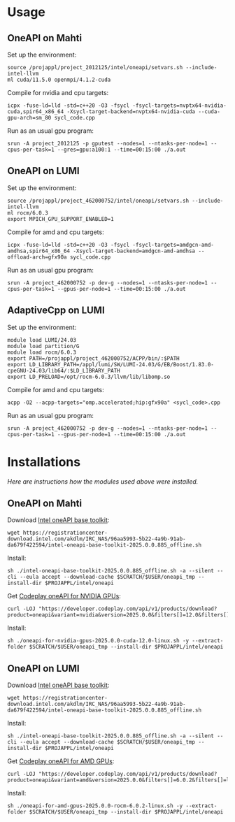 # Usage

## OneAPI on Mahti

Set up the environment:

    source /projappl/project_2012125/intel/oneapi/setvars.sh --include-intel-llvm
    ml cuda/11.5.0 openmpi/4.1.2-cuda

Compile for nvidia and cpu targets:

    icpx -fuse-ld=lld -std=c++20 -O3 -fsycl -fsycl-targets=nvptx64-nvidia-cuda,spir64_x86_64 -Xsycl-target-backend=nvptx64-nvidia-cuda --cuda-gpu-arch=sm_80 sycl_code.cpp

Run as an usual gpu program:

    srun -A project_2012125 -p gputest --nodes=1 --ntasks-per-node=1 --cpus-per-task=1 --gres=gpu:a100:1 --time=00:15:00 ./a.out

## OneAPI on LUMI

Set up the environment:

    source /projappl/project_462000752/intel/oneapi/setvars.sh --include-intel-llvm
    ml rocm/6.0.3
    export MPICH_GPU_SUPPORT_ENABLED=1

Compile for amd and cpu targets:

    icpx -fuse-ld=lld -std=c++20 -O3 -fsycl -fsycl-targets=amdgcn-amd-amdhsa,spir64_x86_64 -Xsycl-target-backend=amdgcn-amd-amdhsa --offload-arch=gfx90a sycl_code.cpp

Run as an usual gpu program:

    srun -A project_462000752 -p dev-g --nodes=1 --ntasks-per-node=1 --cpus-per-task=1 --gpus-per-node=1 --time=00:15:00 ./a.out

## AdaptiveCpp on LUMI

Set up the environment:

    module load LUMI/24.03
    module load partition/G
    module load rocm/6.0.3
    export PATH=/projappl/project_462000752/ACPP/bin/:$PATH
    export LD_LIBRARY_PATH=/appl/lumi/SW/LUMI-24.03/G/EB/Boost/1.83.0-cpeGNU-24.03/lib64/:$LD_LIBRARY_PATH
    export LD_PRELOAD=/opt/rocm-6.0.3/llvm/lib/libomp.so
    
Compile for amd and cpu targets:

    acpp -O2 --acpp-targets="omp.accelerated;hip:gfx90a" <sycl_code>.cpp
    
Run as an usual gpu program:

    srun -A project_462000752 -p dev-g --nodes=1 --ntasks-per-node=1 --cpus-per-task=1 --gpus-per-node=1 --time=00:15:00 ./a.out
    
# Installations

*Here are instructions how the modules used above were installed.*

## OneAPI on Mahti

Download [Intel oneAPI base toolkit](https://www.intel.com/content/www/us/en/developer/tools/oneapi/base-toolkit-download.html?packages=oneapi-toolkit&oneapi-toolkit-os=linux&oneapi-lin=offline):

    wget https://registrationcenter-download.intel.com/akdlm/IRC_NAS/96aa5993-5b22-4a9b-91ab-da679f422594/intel-oneapi-base-toolkit-2025.0.0.885_offline.sh

Install:

    sh ./intel-oneapi-base-toolkit-2025.0.0.885_offline.sh -a --silent --cli --eula accept --download-cache $SCRATCH/$USER/oneapi_tmp --install-dir $PROJAPPL/intel/oneapi

Get [Codeplay oneAPI for NVIDIA GPUs](https://developer.codeplay.com/products/oneapi/nvidia/2025.0.0/guides/get-started-guide-nvidia#installation):

    curl -LOJ "https://developer.codeplay.com/api/v1/products/download?product=oneapi&variant=nvidia&version=2025.0.0&filters[]=12.0&filters[]=linux"

Install:

    sh ./oneapi-for-nvidia-gpus-2025.0.0-cuda-12.0-linux.sh -y --extract-folder $SCRATCH/$USER/oneapi_tmp --install-dir $PROJAPPL/intel/oneapi

## OneAPI on LUMI

Download [Intel oneAPI base toolkit](https://www.intel.com/content/www/us/en/developer/tools/oneapi/base-toolkit-download.html?packages=oneapi-toolkit&oneapi-toolkit-os=linux&oneapi-lin=offline):

    wget https://registrationcenter-download.intel.com/akdlm/IRC_NAS/96aa5993-5b22-4a9b-91ab-da679f422594/intel-oneapi-base-toolkit-2025.0.0.885_offline.sh

Install:

    sh ./intel-oneapi-base-toolkit-2025.0.0.885_offline.sh -a --silent --cli --eula accept --download-cache $SCRATCH/$USER/oneapi_tmp --install-dir $PROJAPPL/intel/oneapi

Get [Codeplay oneAPI for AMD GPUs](https://developer.codeplay.com/products/oneapi/amd/2025.0.0/guides/get-started-guide-amd#installation):

    curl -LOJ "https://developer.codeplay.com/api/v1/products/download?product=oneapi&variant=amd&version=2025.0.0&filters[]=6.0.2&filters[]=linux"

Install:

    sh ./oneapi-for-amd-gpus-2025.0.0-rocm-6.0.2-linux.sh -y --extract-folder $SCRATCH/$USER/oneapi_tmp --install-dir $PROJAPPL/intel/oneapi

